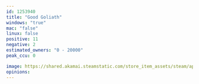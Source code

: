 ```yaml
---
id: 1253940
title: "Good Goliath"
windows: "true"
mac: "false"
linux: false
positive: 11
negative: 2
estimated_owners: "0 - 20000"
peak_ccu: 0

image: https://shared.akamai.steamstatic.com/store_item_assets/steam/apps/1253940/header.jpg?t=1599078002
opinions:
---
```

